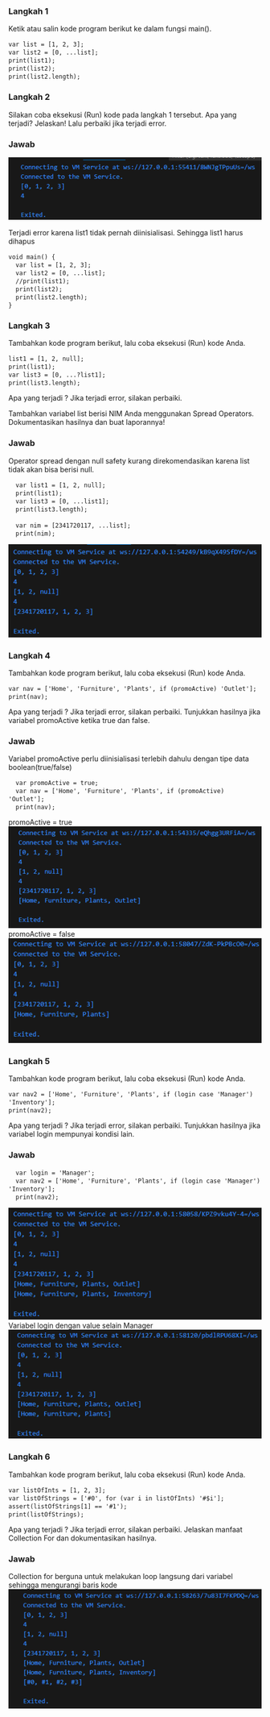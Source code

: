 ### Langkah 1
Ketik atau salin kode program berikut ke dalam fungsi main().
```
var list = [1, 2, 3];
var list2 = [0, ...list];
print(list1);
print(list2);
print(list2.length);
```

### Langkah 2
Silakan coba eksekusi (Run) kode pada langkah 1 tersebut. Apa yang terjadi? Jelaskan! Lalu perbaiki jika terjadi error.

### Jawab
![Foto Jawaban](img/image.png)

Terjadi error karena list1 tidak pernah diinisialisasi. Sehingga list1 harus dihapus
```
void main() {
  var list = [1, 2, 3];
  var list2 = [0, ...list];
  //print(list1);
  print(list2);
  print(list2.length);
}
```
### Langkah 3
Tambahkan kode program berikut, lalu coba eksekusi (Run) kode Anda.
```
list1 = [1, 2, null];
print(list1);
var list3 = [0, ...?list1];
print(list3.length);
```
Apa yang terjadi ? Jika terjadi error, silakan perbaiki.

Tambahkan variabel list berisi NIM Anda menggunakan Spread Operators. Dokumentasikan hasilnya dan buat laporannya!
### Jawab
Operator spread dengan null safety kurang direkomendasikan karena list tidak akan bisa berisi null.
```
  var list1 = [1, 2, null];
  print(list1);
  var list3 = [0, ...list1];
  print(list3.length);

  var nim = [2341720117, ...list];
  print(nim);
```

![Foto Jawaban](img/image2.png)

### Langkah 4
Tambahkan kode program berikut, lalu coba eksekusi (Run) kode Anda.
```
var nav = ['Home', 'Furniture', 'Plants', if (promoActive) 'Outlet'];
print(nav);
```
Apa yang terjadi ? Jika terjadi error, silakan perbaiki. Tunjukkan hasilnya jika variabel promoActive ketika true dan false.
### Jawab
Variabel promoActive perlu diinisialisasi terlebih dahulu dengan tipe data boolean(true/false)
```
  var promoActive = true;
  var nav = ['Home', 'Furniture', 'Plants', if (promoActive) 'Outlet'];
  print(nav);
```
promoActive = true
![Foto Jawaban](img/image3.png)
promoActive = false
![Foto Jawaban](img/image4.png)

### Langkah 5
Tambahkan kode program berikut, lalu coba eksekusi (Run) kode Anda.
```
var nav2 = ['Home', 'Furniture', 'Plants', if (login case 'Manager') 'Inventory'];
print(nav2);
```
Apa yang terjadi ? Jika terjadi error, silakan perbaiki. Tunjukkan hasilnya jika variabel login mempunyai kondisi lain.
### Jawab
```
  var login = 'Manager';
  var nav2 = ['Home', 'Furniture', 'Plants', if (login case 'Manager') 'Inventory'];
  print(nav2);
```
![Foto Jawaban](img/image5.png)
Variabel login dengan value selain Manager
![Foto Jawaban](img/image6.png)

### Langkah 6
Tambahkan kode program berikut, lalu coba eksekusi (Run) kode Anda.
```
var listOfInts = [1, 2, 3];
var listOfStrings = ['#0', for (var i in listOfInts) '#$i'];
assert(listOfStrings[1] == '#1');
print(listOfStrings);
```
Apa yang terjadi ? Jika terjadi error, silakan perbaiki. Jelaskan manfaat Collection For dan dokumentasikan hasilnya.
### Jawab
Collection for berguna untuk melakukan loop langsung dari variabel sehingga mengurangi baris kode
![Foto Jawaban](img/image7.png)